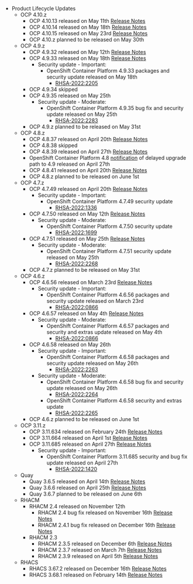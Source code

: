 - Product Lifecycle Updates
    - OCP 4.10.z
        - OCP 4.10.13 released on May 11th [Release Notes](https://access.redhat.com/errata/RHBA-2022:1690)
        - OCP 4.10.14 released on May 18th [Release Notes](https://access.redhat.com/errata/RHBA-2022:2178)
        - OCP 4.10.15 released on May 23rd [Release Notes](https://access.redhat.com/errata/RHBA-2022:2258)
        - OCP 4.10.z planned to be released on May 30th
    - OCP 4.9.z
        - OCP 4.9.32 released on May 12th [Release Notes](https://access.redhat.com/errata/RHBA-2022:1694)
        - OCP 4.9.33 released on May 18th [Release Notes](https://access.redhat.com/errata/RHBA-2022:2206)
            - Security update - Important:
                - OpenShift Container Platform 4.9.33 packages and security update released on May 18th
                    - [RHSA-2022:2205](https://access.redhat.com/errata/RHSA-2022:2205)
        - OCP 4.9.34 skipped
        - OCP 4.9.35 released on May 25th
            - Security update - Moderate:
                - OpenShift Container Platform 4.9.35 bug fix and security update released on May 25th
                    - [RHSA-2022:2283](https://access.redhat.com/errata/RHSA-2022:2283)
        - OCP 4.9.z planned to be released on May 31st
    - OCP 4.8.z
        - OCP 4.8.37 released on April 20th [Release Notes](https://access.redhat.com/errata/RHBA-2022:1369)
        - OCP 4.8.38 skipped
        - OCP 4.8.39 released on April 27th [Release Notes](https://access.redhat.com/errata/RHBA-2022:1427)
        - OpenShift Container Platform 4.8 [notification](https://access.redhat.com/errata/RHBA-2022:1543) of delayed upgrade path to 4.9 released on April 27th
        - OCP 4.8.41 released on April 20th [Release Notes](https://access.redhat.com/errata/RHBA-2022:2270)
        - OCP 4.8.z planned to be released on June 1st
    - OCP 4.7.z
        - OCP 4.7.49 released on April 20th [Release Notes](https://access.redhat.com/errata/RHBA-2022:1337)
            - Security update - Important:
                - OpenShift Container Platform 4.7.49 security update
                    - [RHSA-2022:1336](https://access.redhat.com/errata/RHSA-2022:1336)
        - OCP 4.7.50 released on May 12th [Release Notes](https://access.redhat.com/errata/RHBA-2022:1698)
            - Security update - Moderate:
                - OpenShift Container Platform 4.7.50 security update
                    - [RHSA-2022:1699](https://access.redhat.com/errata/RHSA-2022:1336)
        - OCP 4.7.51 released on May 25th [Release Notes](https://access.redhat.com/errata/RHBA-2022:2267)
            - Security update - Moderate:
                - OpenShift Container Platform 4.7.51 security update released on May 25th
                    - [RHSA-2022:2268](https://access.redhat.com/errata/RHSA-2022:2268)
        - OCP 4.7.z planned to be released on May 31st
    - OCP 4.6.z
        - OCP 4.6.56 released on March 23rd [Release Notes](https://access.redhat.com/errata/RHBA-2022:0867)
            - Security update - Important:
                - OpenShift Container Platform 4.6.56 packages and security update released on March 23rd
                    - [RHSA-2022:0866](https://access.redhat.com/errata/RHSA-2022:0866)
        - OCP 4.6.57 released on May 4th [Release Notes](https://access.redhat.com/errata/RHBA-2022:1621)
            - Security update - Moderate:
                - OpenShift Container Platform 4.6.57 packages and security and extras update released on May 4th
                    - [RHSA-2022:0866](https://access.redhat.com/errata/RHSA-2022:1622)
        - OCP 4.6.58 released on May 26th 
            - Security update - Important:
                - OpenShift Container Platform 4.6.58 packages and security update released on May 26th
                    - [RHSA-2022:2263](https://access.redhat.com/errata/RHSA-2022:2263)
            - Security update - Moderate:
                - OpenShift Container Platform 4.6.58 bug fix and security update released on May 26th
                    - [RHSA-2022:2264](https://access.redhat.com/errata/RHSA-2022:2264)
                - OpenShift Container Platform 4.6.58 security and extras update
                    - [RHSA-2022:2265](https://access.redhat.com/errata/RHSA-2022:2265)
        - OCP 4.6.z planned to be released on June 1st
    - OCP 3.11.z
        - OCP 3.11.634 released on February 24th [Release Notes](https://access.redhat.com/errata/RHBA-2022:0556)
        - OCP 3.11.664 released on April 1st [Release Notes](https://access.redhat.com/errata/RHBA-2022:1033)
        - OCP 3.11.685 released on April 27th [Release Notes](https://access.redhat.com/errata/RHBA-2022:1421)
            - Security update - Important:
                - OpenShift Container Platform 3.11.685 security and bug fix update released on April 27th
                    - [RHSA-2022:1420](https://access.redhat.com/errata/RHSA-2022:1420)
    - Quay
        - Quay 3.6.5 released on April 14th [Release Notes](https://access.redhat.com/errata/RHBA-2022:1347)
        - Quay 3.6.6 released on April 25th [Release Notes](https://access.redhat.com/errata/RHBA-2022:1511)
        - Quay 3.6.7 planned to be released on June 6th
    - RHACM
        - RHACM 2.4 released on November 12th
            - RHACM 2.4 bug fix released on November 16th [Release Notes](https://access.redhat.com/errata/RHBA-2021:4674)
            - RHACM 2.4.1 bug fix released on December 16th [Release Notes](https://access.redhat.com/errata/RHBA-2021:51984)
        - RHACM 2.3
            - RHACM 2.3.5 released on December 6th [Release Notes](https://access.redhat.com/errata/RHBA-2021:4966)
            - RHACM 2.3.7 released on March 7th [Release Notes](https://access.redhat.com/errata/RHBA-2022:0762)
            - RHACM 2.3.9 released on April 5th [Release Notes](https://access.redhat.com/errata/RHBA-2022:1238)
    - RHACS
        - RHACS 3.67.2 released on December 16th [Release Notes](https://access.redhat.com/errata/RHBA-2021:5201)
        - RHACS 3.68.1 released on February 14th [Release Notes](https://access.redhat.com/errata/RHBA-2022:0521)
  